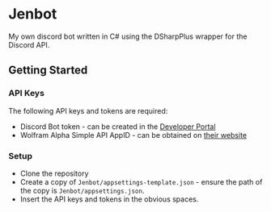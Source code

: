 # Jenbot
My own discord bot written in C# using the DSharpPlus wrapper for the Discord API. 

## Getting Started
### API Keys
The following API keys and tokens are required:
- Discord Bot token - can be created in the [Developer Portal](https://discord.com/developers/applications)
- Wolfram Alpha Simple API AppID - can be obtained on [their website](https://products.wolframalpha.com/api/)

### Setup
- Clone the repository
- Create a copy of `Jenbot/appsettings-template.json` - ensure the path of the copy is `Jenbot/appsettings.json`.
- Insert the API keys and tokens in the obvious spaces.
